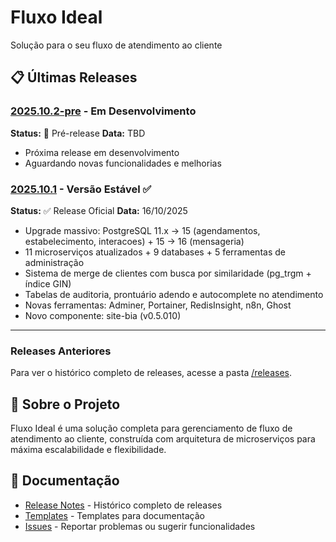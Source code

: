 # Fluxo Ideal
Solução para o seu fluxo de atendimento ao cliente

## 📋 Últimas Releases

### [2025.10.2-pre](releases/2025.10.2-pre/release-notes.md) - Em Desenvolvimento
**Status:** 🔄 Pré-release
**Data:** TBD
- Próxima release em desenvolvimento
- Aguardando novas funcionalidades e melhorias

### [2025.10.1](releases/2025.10.1/release-notes.md) - Versão Estável ✅
**Status:** ✅ Release Oficial
**Data:** 16/10/2025
- Upgrade massivo: PostgreSQL 11.x → 15 (agendamentos, estabelecimento, interacoes) + 15 → 16 (mensageria)
- 11 microserviços atualizados + 9 databases + 5 ferramentas de administração
- Sistema de merge de clientes com busca por similaridade (pg_trgm + índice GIN)
- Tabelas de auditoria, prontuário adendo e autocomplete no atendimento
- Novas ferramentas: Adminer, Portainer, RedisInsight, n8n, Ghost
- Novo componente: site-bia (v0.5.010)

---

### Releases Anteriores
Para ver o histórico completo de releases, acesse a pasta [/releases](releases/).

## 🚀 Sobre o Projeto

Fluxo Ideal é uma solução completa para gerenciamento de fluxo de atendimento ao cliente, construída com arquitetura de microserviços para máxima escalabilidade e flexibilidade.

## 📖 Documentação

- [Release Notes](releases/) - Histórico completo de releases
- [Templates](releases/templates/) - Templates para documentação
- [Issues](https://github.com/seu-usuario/fluxo-ideal/issues) - Reportar problemas ou sugerir funcionalidades
